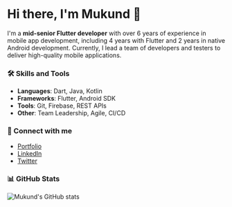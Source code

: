 # Hi there, I'm Mukund 👋

I'm a **mid-senior Flutter developer** with over 6 years of experience in mobile app development, including 4 years with Flutter and 2 years in native Android development. Currently, I lead a team of developers and testers to deliver high-quality mobile applications.

### 🛠️ Skills and Tools
- **Languages**: Dart, Java, Kotlin
- **Frameworks**: Flutter, Android SDK
- **Tools**: Git, Firebase, REST APIs
- **Other**: Team Leadership, Agile, CI/CD

### 🔗 Connect with me
- [Portfolio](https://github.com/MySelfMukund)
- [LinkedIn](https://www.linkedin.com/in/mukund-pradhan/)
- [Twitter](https://x.com/twittme_mukund)

### 📊 GitHub Stats
![Mukund's GitHub stats](https://github-readme-stats.vercel.app/api?username=MySelfMukund&show_icons=true&theme=dark)

